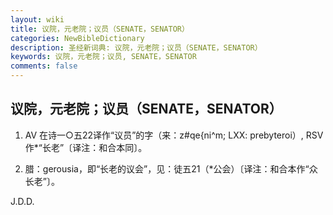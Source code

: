 ```yaml
---
layout: wiki
title: 议院，元老院；议员（SENATE，SENATOR）
categories: NewBibleDictionary
description: 圣经新词典: 议院，元老院；议员（SENATE，SENATOR）
keywords: 议院，元老院；议员, SENATE，SENATOR
comments: false
---
```


## 议院，元老院；议员（SENATE，SENATOR）

1. AV 在诗一○五22译作“议员”的字（来：z#qe{ni^m; LXX: prebyteroi）, RSV作*“长老”〔译注：和合本同〕。

2. 腊：gerousia，即“长老的议会”，见：徒五21（*公会）〔译注：和合本作“众长老”〕。

J.D.D.








